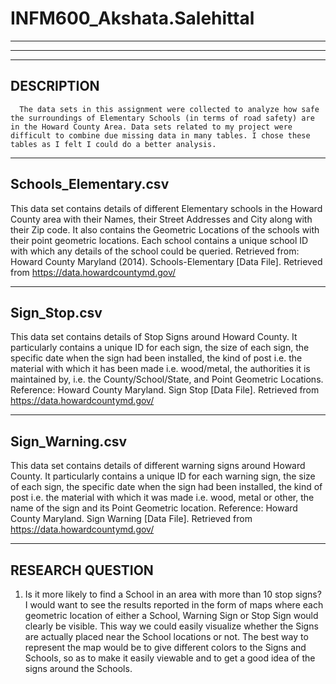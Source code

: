 # INFM600_Akshata.Salehittal
-----
-----
--------------
DESCRIPTION
--------------
      The data sets in this assignment were collected to analyze how safe the surroundings of Elementary Schools (in terms of road safety) are in the Howard County Area. Data sets related to my project were difficult to combine due missing data in many tables. I chose these tables as I felt I could do a better analysis.
-------------------------
Schools_Elementary.csv
-------------------------
This data set contains details of different Elementary schools in the Howard County area with their Names, their Street Addresses and City along with their Zip code. It also contains the Geometric Locations of the schools with their point geometric locations. Each school contains a unique school ID with which any details of the school could be queried. 
Retrieved from: Howard County Maryland (2014). Schools-Elementary [Data File]. Retrieved from https://data.howardcountymd.gov/

----------------
Sign_Stop.csv
----------------
This data set contains details of Stop Signs around Howard County. It particularly contains a unique ID for each sign, the size of each sign, the specific date when the sign had been installed, the kind of post i.e. the material with which it has been made i.e. wood/metal, the authorities it is maintained by, i.e. the County/School/State, and Point Geometric Locations.
Reference: Howard County Maryland. Sign Stop [Data File]. Retrieved from https://data.howardcountymd.gov/

------------------
Sign_Warning.csv
------------------
This data set contains details of different warning signs around Howard County. It particularly contains a unique ID for each warning sign, the size of each sign, the specific date when the sign had been installed, the kind of post i.e. the material with which it was made i.e. wood, metal or other, the name of the sign and its Point Geometric location.
Reference: Howard County Maryland. Sign Warning [Data File]. Retrieved from https://data.howardcountymd.gov/

-----------------
RESEARCH QUESTION
-----------------
1.	Is it more likely to find a School in an area with more than 10 stop signs?
I would want to see the results reported in the form of maps where each geometric location of either a School, Warning Sign or Stop Sign would clearly be visible. This way we could easily visualize whether the Signs are actually placed near the School locations or not.
The best way to represent the map would be to give different colors to the Signs and Schools, so as to make it easily viewable and to get a good idea of the signs around the Schools.


